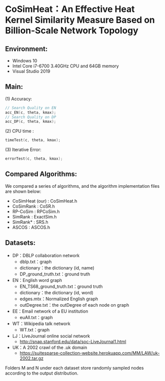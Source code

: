 # CoSimHeat：An Effective Heat Kernel Similarity Measure Based on Billion-Scale Network Topology  
## Environment:

- Windows 10 
- Intel Core i7-6700 3.40GHz CPU and 64GB memory   
- Visual Studio 2019

## Main:

(1) Accuracy:

```c++
// Search Quality on EN
acc_EN(c, theta, kmax); 
// Search Quality on DP
acc_DP(c, theta, kmax);
```

(2) CPU time :

```c++
timeTest(c, theta, kmax);
```

(3) Iterative Error:

```c++
errorTest(c, theta, kmax);
```

## Compared Algorithms:

We compared a series of algorithms, and the algorithm implementation files are shown below:

- CoSimHeat (our) : CoSimHeat.h 
- CoSimRank : CoSR.h
- RP-CoSim : RPCoSim.h
- SimRank : ExactSim.h
- SimRank* : SRS.h
- ASCOS : ASCOS.h

## Datasets:

- DP：DBLP collaboration network
  - dblp.txt：graph
  - dictionary：the dictionary  (id, name)
  - DP_ground_truth.txt：ground truth
- EN：English word graph
  - EN_TS68_ground_truth.txt：ground truth
  - dictionary：the dictionary (id, word)
  - edges.mtx：Normalized English graph
  - outDegree.txt：the outDegree of each node on graph
- EE：Email network of a EU institution
  - euAll.txt：graph
- WT：Wikipedia talk network
  - WT.txt：graph
- LJ：LiveJournal online social network
  - http://snap.stanford.edu/data/soc-LiveJournal1.html
- UK：A 2002 crawl of the .uk domain
  - https://suitesparse-collection-website.herokuapp.com/MM/LAW/uk-2002.tar.gz

Folders M and N under each dataset store randomly sampled nodes according to the output distribution.
